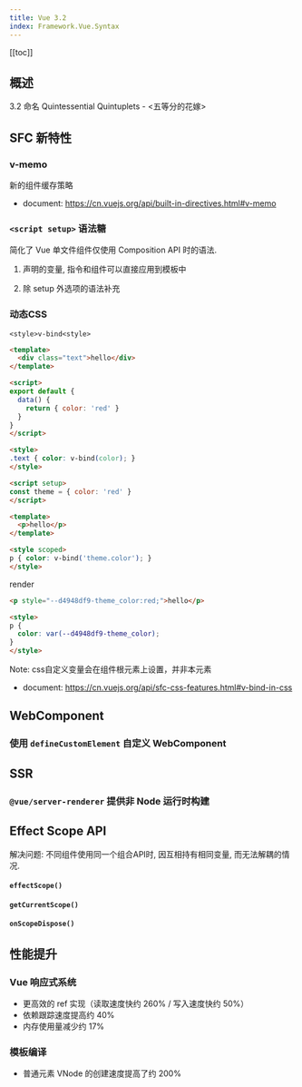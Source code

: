 ```yaml
---
title: Vue 3.2
index: Framework.Vue.Syntax
---
```


[[toc]]

## 概述

3.2 命名 Quintessential Quintuplets - <五等分的花嫁>


## SFC 新特性

### v-memo

新的组件缓存策略 

- document: <https://cn.vuejs.org/api/built-in-directives.html#v-memo>


### `<script setup>` 语法糖

简化了 Vue 单文件组件仅使用 Composition API 时的语法.  

1. 声明的变量, 指令和组件可以直接应用到模板中

2. 除 setup 外选项的语法补充


### 动态CSS 

`<style>v-bind<style>`

``` html
<template>
  <div class="text">hello</div>
</template>

<script>
export default {
  data() {
    return { color: 'red' }
  }
}
</script>

<style>
.text { color: v-bind(color); }
</style>
```

``` html
<script setup>
const theme = { color: 'red' }
</script>

<template>
  <p>hello</p>
</template>

<style scoped>
p { color: v-bind('theme.color'); }
</style>
```

render

``` html
<p style="--d4948df9-theme_color:red;">hello</p>

<style>
p {
  color: var(--d4948df9-theme_color);
}
</style>
```

Note: css自定义变量会在组件根元素上设置，并非本元素


- document: <https://cn.vuejs.org/api/sfc-css-features.html#v-bind-in-css>

## WebComponent

### 使用 `defineCustomElement` 自定义 WebComponent 

## SSR

### `@vue/server-renderer` 提供非 Node 运行时构建

## Effect Scope API

解决问题: 不同组件使用同一个组合API时, 因互相持有相同变量, 而无法解耦的情况.


#### `effectScope()`
#### `getCurrentScope()`
#### `onScopeDispose()`


## 性能提升

### Vue 响应式系统

- 更高效的 ref 实现（读取速度快约 260% / 写入速度快约 50%）
- 依赖跟踪速度提高约 40%
- 内存使用量减少约 17%

### 模板编译

- 普通元素 VNode 的创建速度提高了约 200%